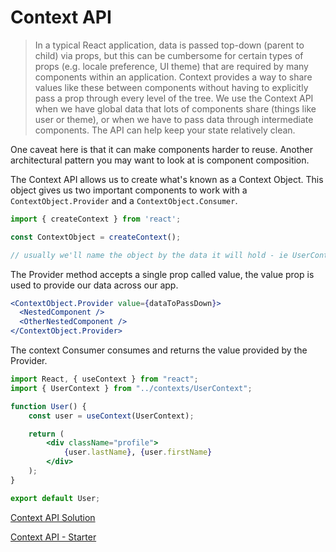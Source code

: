 # Context API

> In a typical React application, data is passed top-down (parent to child) via props, but this can be cumbersome for certain types of props (e.g. locale preference, UI theme) that are required by many components within an application. Context provides a way to share values like these between components without having to explicitly pass a prop through every level of the tree.
We use the Context API when we have global data that lots of components share (things like user or theme), or when we have to pass data through intermediate components. The API can help keep your state relatively clean.

One caveat here is that it can make components harder to reuse. Another architectural pattern you may want to look at is component composition.

The Context API allows us to create what's known as a Context Object. This object gives us two important components to work with a `ContextObject.Provider` and a `ContextObject.Consumer`.

```jsx
import { createContext } from 'react';

const ContextObject = createContext();

// usually we'll name the object by the data it will hold - ie UserContext, or MoviesContext, etc...
```

The Provider method accepts a single prop called value, the value prop is used to provide our data across our app.

```jsx
<ContextObject.Provider value={dataToPassDown}>
  <NestedComponent />
  <OtherNestedComponent />
</ContextObject.Provider>
```

The context Consumer consumes and returns the value provided by the Provider.

```jsx
import React, { useContext } from "react";
import { UserContext } from "../contexts/UserContext";

function User() {
	const user = useContext(UserContext);

	return (
		<div className="profile">
			{user.lastName}, {user.firstName}
		</div>
	);
}

export default User;
```

[Context API Solution](https://codesandbox.io/s/context-api-solution-2y0cu?file=/src/index.js:148-459)

[Context API - Starter](https://codesandbox.io/s/context-api-starter-2kzpj)